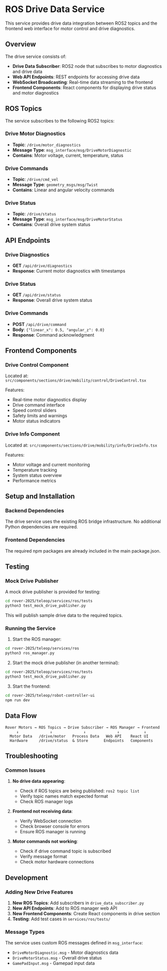 # ROS Drive Data Service

This service provides drive data integration between ROS2 topics and the frontend web interface for motor control and drive diagnostics.

## Overview

The drive service consists of:
- **Drive Data Subscriber**: ROS2 node that subscribes to motor diagnostics and drive data
- **Web API Endpoints**: REST endpoints for accessing drive data
- **WebSocket Broadcasting**: Real-time data streaming to the frontend
- **Frontend Components**: React components for displaying drive status and motor diagnostics

## ROS Topics

The service subscribes to the following ROS2 topics:

### Drive Motor Diagnostics
- **Topic**: `/drive/motor_diagnostics`
- **Message Type**: `msg_interface/msg/DriveMotorDiagnostic`
- **Contains**: Motor voltage, current, temperature, status

### Drive Commands
- **Topic**: `/drive/cmd_vel`
- **Message Type**: `geometry_msgs/msg/Twist`
- **Contains**: Linear and angular velocity commands

### Drive Status
- **Topic**: `/drive/status`
- **Message Type**: `msg_interface/msg/DriveMotorStatus`
- **Contains**: Overall drive system status

## API Endpoints

### Drive Diagnostics
- **GET** `/api/drive/diagnostics`
- **Response**: Current motor diagnostics with timestamps

### Drive Status
- **GET** `/api/drive/status`
- **Response**: Overall drive system status

### Drive Commands
- **POST** `/api/drive/command`
- **Body**: `{"linear_x": 0.5, "angular_z": 0.0}`
- **Response**: Command acknowledgment

## Frontend Components

### Drive Control Component
Located at: `src/components/sections/drive/mobility/control/DriveControl.tsx`

Features:
- Real-time motor diagnostics display
- Drive command interface
- Speed control sliders
- Safety limits and warnings
- Motor status indicators

### Drive Info Component
Located at: `src/components/sections/drive/mobility/info/DriveInfo.tsx`

Features:
- Motor voltage and current monitoring
- Temperature tracking
- System status overview
- Performance metrics

## Setup and Installation

### Backend Dependencies
The drive service uses the existing ROS bridge infrastructure. No additional Python dependencies are required.

### Frontend Dependencies
The required npm packages are already included in the main package.json.

## Testing

### Mock Drive Publisher
A mock drive publisher is provided for testing:

```bash
cd rover-2025/teleop/services/ros/tests
python3 test_mock_drive_publisher.py
```

This will publish sample drive data to the required topics.

### Running the Service

1. Start the ROS manager:
```bash
cd rover-2025/teleop/services/ros
python3 ros_manager.py
```

2. Start the mock drive publisher (in another terminal):
```bash
cd rover-2025/teleop/services/ros/tests
python3 test_mock_drive_publisher.py
```

3. Start the frontend:
```bash
cd rover-2025/teleop/robot-controller-ui
npm run dev
```

## Data Flow

```
Rover Motors → ROS Topics → Drive Subscriber → ROS Manager → Frontend
     ↓              ↓              ↓              ↓           ↓
  Motor Data   /drive/motor   Process Data   Web API    React UI
  Hardware     /drive/status  & Store       Endpoints   Components
```

## Troubleshooting

### Common Issues

1. **No drive data appearing**:
   - Check if ROS topics are being published: `ros2 topic list`
   - Verify topic names match expected format
   - Check ROS manager logs

2. **Frontend not receiving data**:
   - Verify WebSocket connection
   - Check browser console for errors
   - Ensure ROS manager is running

3. **Motor commands not working**:
   - Check if drive command topic is subscribed
   - Verify message format
   - Check motor hardware connections

## Development

### Adding New Drive Features

1. **New ROS Topics**: Add subscribers in `drive_data_subscriber.py`
2. **New API Endpoints**: Add to ROS manager web API
3. **New Frontend Components**: Create React components in drive section
4. **Testing**: Add test cases in `services/ros/tests/`

### Message Types

The service uses custom ROS messages defined in `msg_interface`:
- `DriveMotorDiagnostic.msg` - Motor diagnostics data
- `DriveMotorStatus.msg` - Overall drive status
- `GamePadInput.msg` - Gamepad input data 